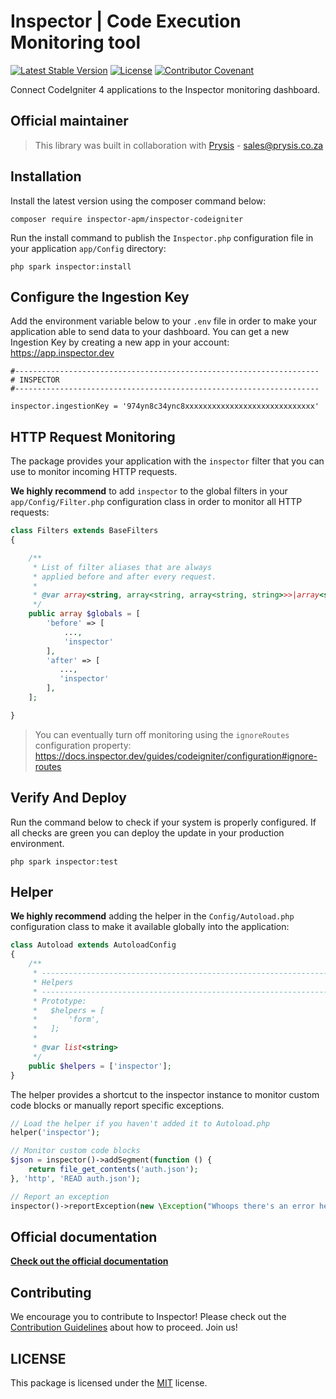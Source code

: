 # Inspector | Code Execution Monitoring tool

[![Latest Stable Version](https://poser.pugx.org/inspector-apm/inspector-codeigniter/v/stable)](https://packagist.org/packages/inspector-apm/inspector-codeigniter)
[![License](https://poser.pugx.org/inspector-apm/inspector-codeigniter/license)](//packagist.org/packages/inspector-apm/inspector-codeigniter)
[![Contributor Covenant](https://img.shields.io/badge/Contributor%20Covenant-2.1-4baaaa.svg)](CODE_OF_CONDUCT.md)

Connect CodeIgniter 4 applications to the Inspector monitoring dashboard.


## Official maintainer

> This library was built in collaboration with [Prysis](http://www.prysis.co.za/) - sales@prysis.co.za


## Installation

Install the latest version using the composer command below:

```
composer require inspector-apm/inspector-codeigniter
```

Run the install command to publish the `Inspector.php` configuration file in your application `app/Config` directory:

```
php spark inspector:install
```


## Configure the Ingestion Key

Add the environment variable below to your `.env` file in order to make your application able to send data to your dashboard.
You can get a new Ingestion Key by creating a new app in your account: https://app.inspector.dev

```dotenv
#--------------------------------------------------------------------
# INSPECTOR
#--------------------------------------------------------------------

inspector.ingestionKey = '974yn8c34ync8xxxxxxxxxxxxxxxxxxxxxxxxxxxxx'
```


## HTTP Request Monitoring

The package provides your application with the `inspector` filter that you can use to monitor 
incoming HTTP requests.

**We highly recommend** to add `inspector` to the global filters in your `app/Config/Filter.php` configuration class
in order to monitor all HTTP requests:

```php
class Filters extends BaseFilters
{

    /**
     * List of filter aliases that are always
     * applied before and after every request.
     *
     * @var array<string, array<string, array<string, string>>>|array<string, list<string>>
     */
    public array $globals = [
        'before' => [
            ...,
            'inspector'
        ],
        'after' => [
           ...,
           'inspector'
        ],
    ];

}
```

> You can eventually turn off monitoring using the `ignoreRoutes` configuration property: https://docs.inspector.dev/guides/codeigniter/configuration#ignore-routes 

## Verify And Deploy

Run the command below to check if your system is properly configured. If all checks are green you can deploy 
the update in your production environment. 

```
php spark inspector:test
```


## Helper

**We highly recommend** adding the helper in the `Config/Autoload.php` configuration class to make it available
globally into the application:

```php
class Autoload extends AutoloadConfig
{
    /**
     * -------------------------------------------------------------------
     * Helpers
     * -------------------------------------------------------------------
     * Prototype:
     *   $helpers = [
     *       'form',
     *   ];
     *
     * @var list<string>
     */
    public $helpers = ['inspector'];
}
```

The helper provides a shortcut to the inspector instance to monitor custom code blocks or manually report specific exceptions.

```php
// Load the helper if you haven't added it to Autoload.php
helper('inspector');

// Monitor custom code blocks
$json = inspector()->addSegment(function () {
    return file_get_contents('auth.json');
}, 'http', 'READ auth.json');

// Report an exception
inspector()->reportException(new \Exception("Whoops there's an error here."));
```


## Official documentation

**[Check out the official documentation](https://docs.inspector.dev/guides/codeigniter/installation)**

## Contributing

We encourage you to contribute to Inspector! Please check out the [Contribution Guidelines](CONTRIBUTING.md) about how to proceed. Join us!

## LICENSE

This package is licensed under the [MIT](LICENSE) license.
